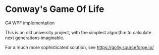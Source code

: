 # Conway's Game Of Life
C# WPF implementation

This is an old university project, with the simplest algorithm to calculate next generations imaginable.

For a much more sophisticated solution, see https://golly.sourceforge.io/
